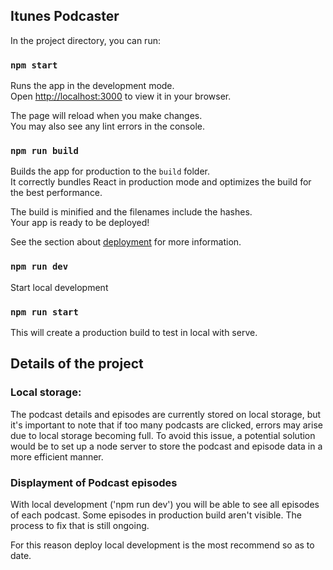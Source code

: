 ## Itunes Podcaster

In the project directory, you can run:

### `npm start`

Runs the app in the development mode.\
Open [http://localhost:3000](http://localhost:3000) to view it in your browser.

The page will reload when you make changes.\
You may also see any lint errors in the console.


### `npm run build`

Builds the app for production to the `build` folder.\
It correctly bundles React in production mode and optimizes the build for the best performance.

The build is minified and the filenames include the hashes.\
Your app is ready to be deployed!

See the section about [deployment](https://facebook.github.io/create-react-app/docs/deployment) for more information.

### `npm run dev`

Start local development

### `npm run start`

This will create a production build to test in local with serve.


## Details of the project

### Local storage:
The podcast details and episodes are currently stored on local storage, but it's important to note that if too many podcasts are clicked, errors may arise due to local storage becoming full. To avoid this issue, a potential solution would be to set up a node server to store the podcast and episode data in a more efficient manner.

### Displayment of Podcast episodes
With local development ('npm run dev') you will be able to see all episodes of each podcast. Some episodes in production build aren't visible. The process to fix that is still ongoing.

For this reason deploy local development is the most recommend so as to date.
